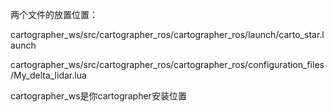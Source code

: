 两个文件的放置位置：

cartographer_ws/src/cartographer_ros/cartographer_ros/launch/carto_star.launch

cartographer_ws/src/cartographer_ros/cartographer_ros/configuration_files/My_delta_lidar.lua

cartographer_ws是你cartographer安装位置
